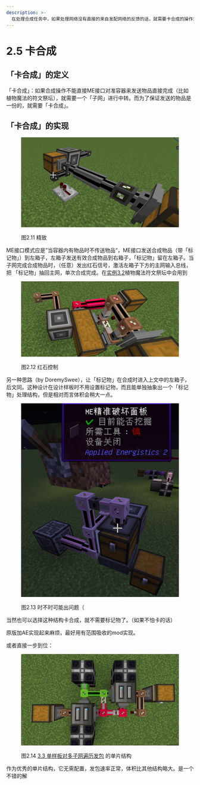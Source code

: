 ```yaml
---
description: >-
  在处理合成任务中，如果处理网络没有直接的来自发配网络的反馈的话，就需要卡合成的操作来实现原料的稳定发配。比如说植物魔法符文祭坛，发配网络向处理子网发送物品后，并不能直接监测到合成是否完成，于是主网在这种情况下，不知道什么时候应该发新一波原料。
---
```


# 2.5 卡合成

## 「卡合成」的定义 <a href="#_toc137910915" id="_toc137910915"></a>

「卡合成」：如果合成操作不能直接ME接口对准容器来发送物品直接完成（比如植物魔法的符文祭坛），就需要一个「子网」进行中转。而为了保证发送的物品是一份的，就需要「卡合成」。

## 「卡合成」的实现 <a href="#_toc137910917" id="_toc137910917"></a>

<figure><img src="../.gitbook/assets/image (5).png" alt=""><figcaption><p>图2.11 精致</p></figcaption></figure>

ME接口模式应是”当容器内有物品时不传送物品“，ME接口发送合成物品（带「标记物」）到左箱子，左箱子发送有效合成物品到右箱子，「标记物」留在左箱子。当子网完成合成物品时，（任意）发出红石信号，激活左箱子下方的主网输入总线，把 「标记物」抽回主网，单次合成完成。在[实例3.2](../3-实例/3.2-植物魔法符文祭坛.md)植物魔法符文祭坛中会用到

<figure><img src="../.gitbook/assets/image.png" alt=""><figcaption><p>图2.12 红石控制</p></figcaption></figure>

另一种思路（by DoremySwee），让「标记物」在合成时进入上文中的左箱子，后文同。这种设计在设计样板时不用设置标记物，而且能单独抽象出一个「标记物」处理结构，但是相对而言体积会稍大一点。

<figure><img src="../.gitbook/assets/image (8).png" alt=""><figcaption><p>图2.13 时不时可能出问题（</p></figcaption></figure>

当然也可以选择这种结构卡合成，就不需要标记物了。（如果不怕卡的话）

原版加AE实现起来麻烦，最好用有范围吸收的mod实现。



或者直接一步到位：

<figure><img src="../.gitbook/assets/image (12).png" alt=""><figcaption><p>图2.14 <a href="../3-实例/3.3-单样板对多子网遍历发包.md">3.3 单样板对多子网遍历发包</a> 的单片结构</p></figcaption></figure>

作为优秀的单片结构，它无需配置，发包速率正常，体积比其他结构略大。是一个不错的解
